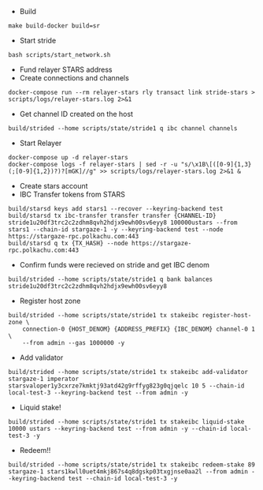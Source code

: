 * Build
```
make build-docker build=sr
```
* Start stride
```
bash scripts/start_network.sh
```
* Fund relayer STARS address
* Create connections and channels
```
docker-compose run --rm relayer-stars rly transact link stride-stars > scripts/logs/relayer-stars.log 2>&1
```
* Get channel ID created on the host
```
build/strided --home scripts/state/stride1 q ibc channel channels 
```
* Start Relayer
```
docker-compose up -d relayer-stars
docker-compose logs -f relayer-stars | sed -r -u "s/\x1B\[([0-9]{1,3}(;[0-9]{1,2})?)?[mGK]//g" >> scripts/logs/relayer-stars.log 2>&1 &
```
* Create stars account
* IBC Transfer tokens from STARS
```
build/starsd keys add stars1 --recover --keyring-backend test 
build/starsd tx ibc-transfer transfer transfer {CHANNEL-ID} stride1u20df3trc2c2zdhm8qvh2hdjx9ewh00sv6eyy8 100000ustars --from stars1 --chain-id stargaze-1 -y --keyring-backend test --node https://stargaze-rpc.polkachu.com:443
build/starsd q tx {TX_HASH} --node https://stargaze-rpc.polkachu.com:443
```
* Confirm funds were recieved on stride and get IBC denom
```
build/strided --home scripts/state/stride1 q bank balances stride1u20df3trc2c2zdhm8qvh2hdjx9ewh00sv6eyy8
```
* Register host zone
```
build/strided --home scripts/state/stride1 tx stakeibc register-host-zone \
    connection-0 {HOST_DENOM} {ADDRESS_PREFIX} {IBC_DENOM} channel-0 1 \
    --from admin --gas 1000000 -y
```
* Add validator
```
build/strided --home scripts/state/stride1 tx stakeibc add-validator stargaze-1 imperator starsvaloper1y3cxrze7kmktj93atd42g9rffyg823g0qjqelc 10 5 --chain-id local-test-3 --keyring-backend test --from admin -y
```
* Liquid stake!
```
build/strided --home scripts/state/stride1 tx stakeibc liquid-stake 10000 ustars --keyring-backend test --from admin -y --chain-id local-test-3 -y
```
* Redeem!!
```
build/strided --home scripts/state/stride1 tx stakeibc redeem-stake 89 stargaze-1 stars1kwll0uet4mkj867s4q8dgskp03txgjnse0aa2l --from admin --keyring-backend test --chain-id local-test-3 -y
```